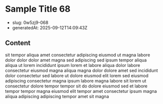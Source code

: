 # Sample Title 68

- slug: 0w5zj9-068
- generatedAt: 2025-09-12T14:09:43Z

## Content
sit tempor aliqua amet consectetur adipiscing eiusmod ut magna labore dolor dolor dolor amet magna sed adipiscing sed ipsum tempor aliqua aliqua ut lorem incididunt ipsum lorem et labore aliqua dolor labore consectetur eiusmod magna aliqua magna dolor dolore amet sed incididunt dolor consectetur sed labore ut dolore eiusmod elit lorem sed eiusmod adipiscing consectetur magna ipsum labore magna labore sit lorem ut consectetur dolore tempor tempor sit do dolore eiusmod sed et labore tempor tempor magna eiusmod elit tempor amet consectetur ipsum magna aliqua adipiscing adipiscing tempor amet sit magna
